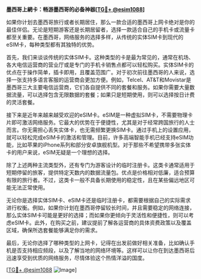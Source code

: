 **墨西哥上網卡：畅游墨西哥的必备神器[[TG💪+ @esim1088](https://t.me/s/esim1088)]**

如果你计划去墨西哥旅行或者长期居住，那么一款合适的墨西哥上网卡绝对是你的最佳伴侣。无论是短期游客还是长期居留者，选择一款适合自己的手机卡或流量卡都至关重要。在墨西哥，网络服务的选择多样，从传统的实体SIM卡到现代的eSIM卡，每种类型都有其独特的优势。

首先，我们来谈谈传统的实体SIM卡。这种类型的卡是最为常见的，通常在机场、各大电信运营商的营业厅或是专门的手机卡销售点都可以轻松购买。实体SIM卡的优点在于操作简单，插卡即用，且覆盖范围广。对于初次前往墨西哥的人来说，选择一张支持多语言客服的运营商会更加方便。例如，Telcel、AT&T和Movistar是墨西哥三大主要电信运营商，它们各自提供不同的套餐和服务。如果你需要大量数据流量，可以选择包含无限数据的套餐；如果只是短期使用，则可以选择按日计费的灵活套餐。

接下来是近年来越来越受欢迎的eSIM卡。eSIM是一种虚拟SIM卡，不需要物理卡片即可激活网络服务。它最大的优势在于便捷性，尤其是对于经常跨国旅行的人士而言。你无需担心丢失实体卡，也无需频繁更换SIM卡。通过手机上的设置应用，就可以轻松完成eSIM卡的激活和管理。目前，许多高端智能手机已经支持eSIM功能，比如苹果的iPhone系列和部分安卓旗舰机型。对于那些不希望携带多张实体卡的用户来说，eSIM无疑是一个理想的选择。

除了上述两种主流类型外，还有专门为游客设计的临时注册卡。这类卡通常适用于短期停留的旅客，提供特定天数内的数据流量包。优点是价格相对低廉，适合预算有限的旅行者。不过，这类卡一般不具备长期使用的稳定性，且在某些偏远地区可能无法正常使用。

无论你是选择实体SIM卡、eSIM卡还是临时注册卡，都需要根据自己的实际需求进行权衡。例如，如果你计划在墨西哥停留较长时间，并且需要稳定的网络连接，那么实体SIM卡可能是更好的选择；而如果你更倾向于灵活性和便捷性，则可以考虑eSIM卡。此外，在购买之前，建议提前了解各运营商的具体资费政策以及覆盖区域，确保所选套餐能够满足你的需求。

最后，无论你选择了哪种类型的上网卡，记得在出发前做好相关准备，比如确认手机是否支持相应频段，以及了解当地的网络环境等。这样可以让你在到达墨西哥后迅速享受到优质的网络服务，尽情体验这个热情洋溢的国度。

[[TG💪+ @esim1088](https://t.me/s/esim1088) ![Image](https://i.postimg.cc/4NQfJmqS/Snipaste-2025-05-13-00-14-12.png)]